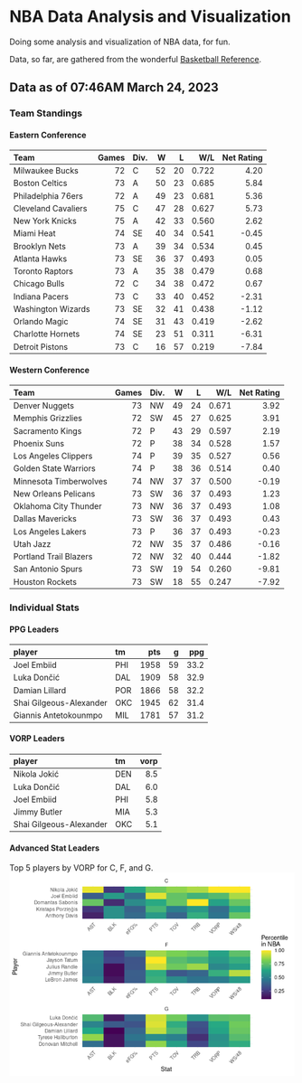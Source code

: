 # NBA Data Analysis and Visualization

Doing some analysis and visualization of NBA data, for fun.

Data, so far, are gathered from the wonderful [Basketball
Reference](https://www.basketball-reference.com/).

## Data as of 07:46AM March 24, 2023

### Team Standings

#### Eastern Conference

| Team                | Games | Div. |   W |   L |   W/L | Net Rating |
|:--------------------|------:|:-----|----:|----:|------:|-----------:|
| Milwaukee Bucks     |    72 | C    |  52 |  20 | 0.722 |       4.20 |
| Boston Celtics      |    73 | A    |  50 |  23 | 0.685 |       5.84 |
| Philadelphia 76ers  |    72 | A    |  49 |  23 | 0.681 |       5.36 |
| Cleveland Cavaliers |    75 | C    |  47 |  28 | 0.627 |       5.73 |
| New York Knicks     |    75 | A    |  42 |  33 | 0.560 |       2.62 |
| Miami Heat          |    74 | SE   |  40 |  34 | 0.541 |      -0.45 |
| Brooklyn Nets       |    73 | A    |  39 |  34 | 0.534 |       0.45 |
| Atlanta Hawks       |    73 | SE   |  36 |  37 | 0.493 |       0.05 |
| Toronto Raptors     |    73 | A    |  35 |  38 | 0.479 |       0.68 |
| Chicago Bulls       |    72 | C    |  34 |  38 | 0.472 |       0.67 |
| Indiana Pacers      |    73 | C    |  33 |  40 | 0.452 |      -2.31 |
| Washington Wizards  |    73 | SE   |  32 |  41 | 0.438 |      -1.12 |
| Orlando Magic       |    74 | SE   |  31 |  43 | 0.419 |      -2.62 |
| Charlotte Hornets   |    74 | SE   |  23 |  51 | 0.311 |      -6.31 |
| Detroit Pistons     |    73 | C    |  16 |  57 | 0.219 |      -7.84 |

#### Western Conference

| Team                   | Games | Div. |   W |   L |   W/L | Net Rating |
|:-----------------------|------:|:-----|----:|----:|------:|-----------:|
| Denver Nuggets         |    73 | NW   |  49 |  24 | 0.671 |       3.92 |
| Memphis Grizzlies      |    72 | SW   |  45 |  27 | 0.625 |       3.91 |
| Sacramento Kings       |    72 | P    |  43 |  29 | 0.597 |       2.19 |
| Phoenix Suns           |    72 | P    |  38 |  34 | 0.528 |       1.57 |
| Los Angeles Clippers   |    74 | P    |  39 |  35 | 0.527 |       0.56 |
| Golden State Warriors  |    74 | P    |  38 |  36 | 0.514 |       0.40 |
| Minnesota Timberwolves |    74 | NW   |  37 |  37 | 0.500 |      -0.19 |
| New Orleans Pelicans   |    73 | SW   |  36 |  37 | 0.493 |       1.23 |
| Oklahoma City Thunder  |    73 | NW   |  36 |  37 | 0.493 |       1.08 |
| Dallas Mavericks       |    73 | SW   |  36 |  37 | 0.493 |       0.43 |
| Los Angeles Lakers     |    73 | P    |  36 |  37 | 0.493 |      -0.23 |
| Utah Jazz              |    72 | NW   |  35 |  37 | 0.486 |      -0.16 |
| Portland Trail Blazers |    72 | NW   |  32 |  40 | 0.444 |      -1.82 |
| San Antonio Spurs      |    73 | SW   |  19 |  54 | 0.260 |      -9.81 |
| Houston Rockets        |    73 | SW   |  18 |  55 | 0.247 |      -7.92 |

### Individual Stats

#### PPG Leaders

| player                  | tm  |  pts |   g |  ppg |
|:------------------------|:----|-----:|----:|-----:|
| Joel Embiid             | PHI | 1958 |  59 | 33.2 |
| Luka Dončić             | DAL | 1909 |  58 | 32.9 |
| Damian Lillard          | POR | 1866 |  58 | 32.2 |
| Shai Gilgeous-Alexander | OKC | 1945 |  62 | 31.4 |
| Giannis Antetokounmpo   | MIL | 1781 |  57 | 31.2 |

#### VORP Leaders

| player                  | tm  | vorp |
|:------------------------|:----|-----:|
| Nikola Jokić            | DEN |  8.5 |
| Luka Dončić             | DAL |  6.0 |
| Joel Embiid             | PHI |  5.8 |
| Jimmy Butler            | MIA |  5.3 |
| Shai Gilgeous-Alexander | OKC |  5.1 |

#### Advanced Stat Leaders

Top 5 players by VORP for C, F, and G.
![](README_files/figure-gfm/README-unnamed-chunk-7-1.png)<!-- -->
